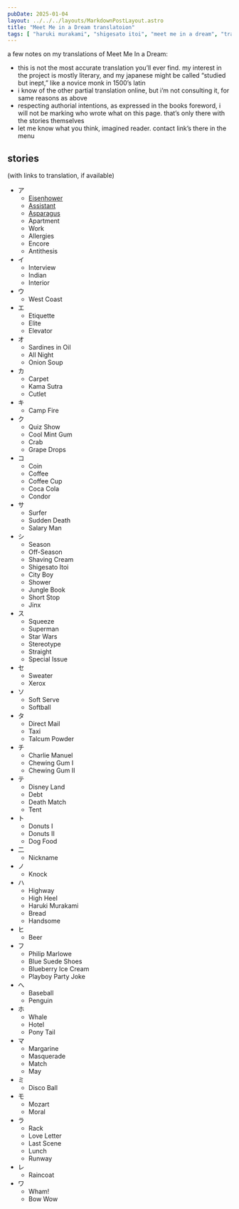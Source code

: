 ```yaml
---
pubDate: 2025-01-04
layout: ../../../layouts/MarkdownPostLayout.astro
title: "Meet Me in a Dream translatoion"
tags: [ "haruki murakami", "shigesato itoi", "meet me in a dream", "translation" ]
---
```


a few notes on my translations of Meet Me In a Dream:
- this is not the most accurate translation you’ll ever find. my interest in the project is mostly literary, and my japanese might be called “studied but inept,” like a novice monk in 1500’s latin
- i know of the other partial translation online, but i’m not consulting it, for same reasons as above
- respecting authorial intentions, as expressed in the books foreword, i will not be marking who wrote what on this page. that’s only there with the stories themselves
- let me know what you think, imagined reader. contact link’s there in the menu

## stories
(with links to translation, if available)
- ア
	- [Eisenhower](/posts/meet-me-in-a-dream/01-eisenhower)
	- [Assistant](/posts/meet-me-in-a-dream/02-assistant)
	- [Asparagus](/posts/meet-me-in-a-dream/03-asparagus)
	- Apartment
	- Work
	- Allergies
	- Encore
	- Antithesis
- イ
	- Interview
	- Indian
	- Interior
- ウ
	- West Coast
- エ
	- Etiquette
	- Elite
	- Elevator
- オ
	- Sardines in Oil
	- All Night
	- Onion Soup
- カ
	- Carpet
	- Kama Sutra
	- Cutlet
- キ
	- Camp Fire
- ク
	- Quiz Show
	- Cool Mint Gum
	- Crab
	- Grape Drops
- コ
	- Coin
	- Coffee
	- Coffee Cup
	- Coca Cola
	- Condor
- サ
	- Surfer
	- Sudden Death
	- Salary Man
- シ
	- Season
	- Off-Season
	- Shaving Cream
	- Shigesato Itoi
	- City Boy
	- Shower
	- Jungle Book
	- Short Stop
	- Jinx
- ス
	- Squeeze
	- Superman
	- Star Wars
	- Stereotype
	- Straight
	- Special Issue
- セ
	- Sweater
	- Xerox
- ソ
	- Soft Serve
	- Softball
- タ
	- Direct Mail
	- Taxi
	- Talcum Powder
- チ
	- Charlie Manuel
	- Chewing Gum I
	- Chewing Gum II
- テ
	- Disney Land
	- Debt
	- Death Match
	- Tent
- ト
	- Donuts I
	- Donuts II
	- Dog Food
- 二
	- Nickname
- ノ
	- Knock
- ハ
	- Highway
	- High Heel
	- Haruki Murakami
	- Bread
	- Handsome
- ヒ
	- Beer
- フ
	- Philip Marlowe
	- Blue Suede Shoes
	- Blueberry Ice Cream
	- Playboy Party Joke
- へ
	- Baseball
	- Penguin
- ホ
	- Whale
	- Hotel
	- Pony Tail
- マ
	- Margarine
	- Masquerade
	- Match
	- May
- ミ
	- Disco Ball
- モ
	- Mozart
	- Moral
- ラ
	- Rack
	- Love Letter
	- Last Scene
	- Lunch
	- Runway
- レ
	- Raincoat
- ワ
	- Wham!
	- Bow Wow
